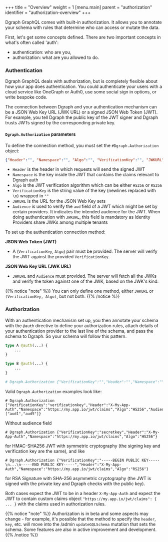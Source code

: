 +++
title = "Overview"
weight = 1
[menu.main]
    parent = "authorization"
    identifier = "authorization-overview"
+++

Dgraph GraphQL comes with built-in authorization. It allows you to annotate your schema with rules that determine who can access or mutate the data.

First, let's get some concepts defined. There are two important concepts in what's often called 'auth':

* authentication: who are you,
* authorization: what are you allowed to do.

### Authentication

Dgraph GraphQL deals with authorization, but is completely flexible about how your app does authentication. You could authenticate your users with a cloud service like OneGraph or Auth0, use some social sign in options, or write bespoke code.  

The connection between Dgraph and your authentication mechanism can be a JSON Web Key URL (JWK URL) or a signed JSON Web Token (JWT). For example, you tell Dgraph the public key of the JWT signer and Dgraph trusts JWTs signed by the corresponding private key.

#### `Dgraph.Authorization` parameters

To define the connection method, you must set the `#Dgraph.Authorization` object:

```json
{"Header":"", "Namespace":"", "Algo":"", "VerificationKey":"", "JWKURL":"", "Audience":[]}
```

* `Header` is the header in which requests will send the signed JWT
* `Namespace` is the key inside the JWT that contains the claims relevant to Dgraph auth
* `Algo` is the JWT verification algorithm which can be either `HS256` or `RS256`
* `VerificationKey` is the string value of the key (newlines replaced with `\n`) wrapped in `""`
* `JWKURL` is the URL for the JSON Web Key sets
* `Audience` is used to verify the `aud` field of a JWT which might be set by certain providers. It indicates the intended audience for the JWT. When doing authentication with `JWKURL`, this field is mandatory as Identity Providers share JWKs among multiple tenants

To set up the authentication connection method:

**JSON Web Token (JWT)**
- A (`VerificationKey`, `Algo`) pair must be provided. The server will verify the JWT against the provided `VerificationKey`.

**JSON Web Key URL (JWK URL)**
- `JWKURL` and `Audience` must provided. The server will fetch all the JWKs and verify the token against one of the JWK, based on the JWK's kind.

{{% notice "note" %}}
You can only define one method, either `JWKURL` or `(VerificationKey, Algo)`, but not both.
{{% /notice %}}

### Authorization

With an authentication mechanism set up, you then annotate your schema with the `@auth` directive to define your authorization rules, attach details of your authentication provider to the last line of the schema, and pass the schema to Dgraph.  So your schema will follow this pattern.

```graphql
type A @auth(...) {
    ...
}

type B @auth(...) {
    ...
}

# Dgraph.Authorization {"VerificationKey":"","Header":"","Namespace":"","Algo":"","Audience":[]}
```

Valid `Dgraph.Authorization` examples look like:

```
# Dgraph.Authorization {"VerificationKey":"verificationkey","Header":"X-My-App-Auth","Namespace":"https://my.app.io/jwt/claims","Algo":"HS256","Audience":["aud1","aud5"]}
```

Without audience field

```
# Dgraph.Authorization {"VerificationKey":"secretkey","Header":"X-My-App-Auth","Namespace":"https://my.app.io/jwt/claims","Algo":"HS256"}
```

for HMAC-SHA256 JWT with symmetric cryptography (the signing key and verification key are the same), and like

```
# Dgraph.Authorization {"VerificationKey":"-----BEGIN PUBLIC KEY-----\n...\n-----END PUBLIC KEY-----","Header":"X-My-App-Auth","Namespace":"https://my.app.io/jwt/claims","Algo":"RS256"}
```

for RSA Signature with SHA-256 asymmetric cryptography (the JWT is signed with the private key and Dgraph checks with the public key).

Both cases expect the JWT to be in a header `X-My-App-Auth` and expect the JWT to contain custom claims object `"https://my.app.io/jwt/claims": { ... }` with the claims used in authorization rules.

{{% notice "note" %}}
Authorization is in beta and some aspects may change - for example, it's possible that the method to specify the `header`, `key`, etc. will move into the /admin `updateGQLSchema` mutation that sets the schema. Some features are also in active improvement and development.
{{% /notice %}}
